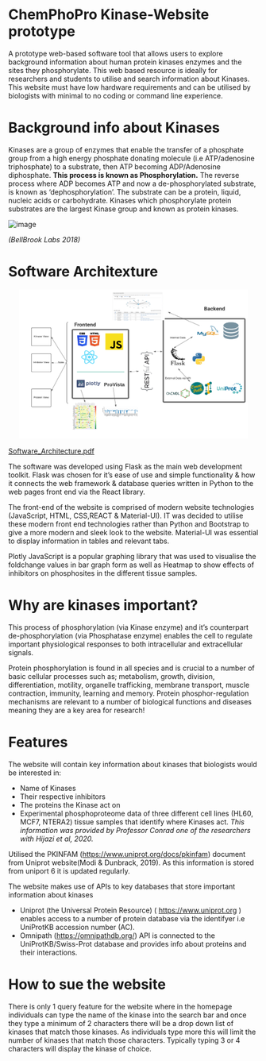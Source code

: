 # ChemPhoPro Kinase-Website prototype 
A prototype web-based software tool that allows users to explore background information about human protein kinases enzymes and the sites they phosphorylate.
This web based resource is ideally for researchers and students to utilise and search information about Kinases. This website must have low hardware requirements and can be utilised by biologists with minimal to no coding or command line experience.

# Background info about Kinases
Kinases are a group of enzymes that enable the transfer of a phosphate group from a high energy phosphate donating molecule (i.e ATP/adenosine triphosphate) to a substrate, then  ATP becoming ADP/Adenosine diphosphate. **This process is known as Phosphorylation.** The reverse process where ADP becomes ATP and now a de-phosphorylated substrate, is known as ‘dephosphorylation’. The substrate can be a protein, liquid, nucleic acids or carbohydrate. Kinases which phosphorylate protein substrates are the largest Kinase group and known as protein kinases.

![image](https://user-images.githubusercontent.com/59238194/140041805-c72ce54f-1369-4176-a6a6-5bda5238cdfd.png)

*(BellBrook Labs 2018)*

# Software Architexture 

<p align="center">
  <img width="460" height="300" src="Software_Architecture.pdf">
</p>

[Software_Architecture.pdf](https://github.com/MuhammadAli-ai/Kinase-Website/files/7467023/Software_Architecture.pdf)


The software was developed using Flask as the main web development toolkit. Flask was chosen for it’s ease of use and simple functionality & how it connects the web framework & database queries written in Python to the web pages front end via the React library.



The front-end of the website is comprised of modern website technologies (JavaScript, HTML, CSS,REACT & Material-UI). IT was decided to utilise these modern front end technologies rather than Python and Bootstrap to give a more modern and sleek look to the website. Material-UI was essential to display information in tables and relevant tabs.

Plotly JavaScript is a popular graphing library that was used to visualise the foldchange values in bar graph form as well as Heatmap to show effects of inhibitors on phosphosites in the different tissue samples.

# Why are kinases important?
This process of phosphorylation (via Kinase enzyme) and it’s counterpart de-phosphorylation (via Phosphatase enzyme) enables the cell to regulate important physiological responses to both intracellular and extracellular signals.

Protein phosphorylation is found in all species and is crucial to a number of basic cellular processes such as; metabolism, growth, division, differentiation, motility, organelle trafficking, membrane transport, muscle contraction, immunity, learning and memory. Protein phosphor-regulation mechanisms are relevant to a number of biological functions and diseases meaning they are a key area for research!

# Features

The website will contain key information about kinases that biologists would be interested in:
- Name of Kinases
- Their respective inhibitors
- The proteins the Kinase act on
- Experimental phosphoproteome data of three different cell lines (HL60, MCF7, NTERA2) tissue samples that identify where Kinases act.
*This information was provided by Professor Conrad one of the researchers with Hijazi et al, 2020.*

Utilised the PKINFAM (https://www.uniprot.org/docs/pkinfam) document from Uniprot website(Modi & Dunbrack, 2019). As this information is stored from uniport
   6
it is updated regularly. 

The website makes use of APIs to key databases that store important information about kinases
- Uniprot (the Universal Protein Resource) ( https://www.uniprot.org ) enables access to a number of protein database via the identifyer i.e UniProtKB accession number (AC).
- Omnipath (https://omnipathdb.org/) API  is connected to the UniProtKB/Swiss-Prot database and provides info about proteins and their interactions.

# How to sue the website
There is only 1 query feature for the website where in the homepage individuals can type the name of the kinase into the search bar and once they type a minimum of 2 characters there will be a drop down list of kinases that match those kinases. As individuals type more this will limit the number of kinases that match those characters. Typically typing 3 or 4 characters will display the kinase of choice.



